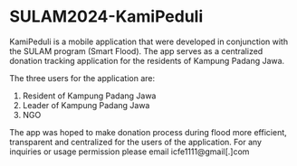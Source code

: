 # SULAM2024-KamiPeduli

KamiPeduli is a mobile application that were developed in conjunction with the SULAM program (Smart Flood). The app serves as a centralized donation tracking application for the residents of Kampung Padang Jawa.

The three users for the application are:
 1) Resident of Kampung Padang Jawa
 2) Leader of Kampung Padang Jawa
 3) NGO

The app was hoped to make donation process during flood more efficient, transparent and centralized for the users of the application.
For any inquiries or usage permission please email icfe1111@gmail[.]com
